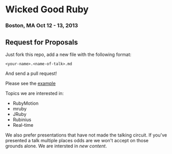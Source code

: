 # Wicked Good Ruby #

### Boston, MA Oct 12 - 13, 2013 ###

## Request for Proposals ##

Just fork this repo, add a new file with the following format:

`<your-name>.<name-of-talk>.md`

And send a pull request!

Please see the [example](you-name.your-talk.md)

Topics we are interested in:

* RubyMotion
* mruby
* JRuby
* Rubinius
* Real-time

We also prefer presentations that have not made the talking circuit. If you've presented a talk multiple places odds are we won't accept on those grounds alone. We are intersted in *new content*.

